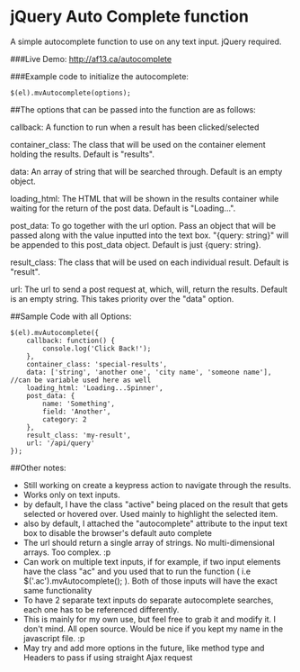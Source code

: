 # jQuery Auto Complete function
A simple autocomplete function to use on any text input. jQuery required. 

###Live Demo:
http://af13.ca/autocomplete

###Example code to initialize the autocomplete:

```
$(el).mvAutocomplete(options);
```


##The options that can be passed into the function are as follows:

callback: A function to run when a result has been clicked/selected

container_class: The class that will be used on the container element holding the results. Default is "results".

data: An array of string that will be searched through. Default is an empty object.

loading_html: The HTML that will be shown in the results container while waiting for the return of the post data. Default is "Loading...".

post_data: To go together with the url option. Pass an object that will be passed along with the value inputted into the text box. "{query: string}" will be appended to this post_data object. Default is just {query: string}.

result_class: The class that will be used on each individual result. Default is "result".

url: The url to send a post request at, which, will, return the results. Default is an empty string. This takes priority over the "data" option.



##Sample Code with all Options:
```
$(el).mvAutocomplete({
	callback: function() {
		console.log('Click Back!');
	},
	container_class: 'special-results',
	data: ['string', 'another one', 'city name', 'someone name'], //can be variable used here as well
	loading_html: 'Loading...Spinner',
	post_data: {
		name: 'Something',
		field: 'Another',
		category: 2
	},
	result_class: 'my-result',
	url: '/api/query'
});
```


##Other notes:
- Still working on create a keypress action to navigate through the results.
- Works only on text inputs. 
- by default, I have the class "active" being placed on the result that gets selected or hovered over. Used mainly to highlight the selected item.
- also by default, I attached the "autocomplete" attribute to the input text box to disable the browser's default auto complete
- The url should return a single array of strings. No multi-dimensional arrays. Too complex. :p
- Can work on multiple text inputs, if for example, if two input elements have the class "ac" and you used that to run the function ( i.e $('.ac').mvAutocomplete(); ). Both of those inputs will have the exact same functionality
- To have 2 separate text inputs do separate autocomplete searches, each one has to be referenced differently. 
- This is mainly for my own use, but feel free to grab it and modify it. I don't mind. All open source. Would be nice if you kept my name in the javascript file. :p
- May try and add more options in the future, like method type and Headers to pass if using straight Ajax request

